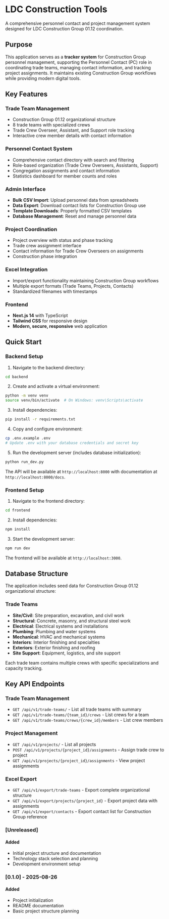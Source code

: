 # LDC Construction Tools

A comprehensive personnel contact and project management system designed for LDC Construction Group 01.12 coordination.

## Purpose

This application serves as a **tracker system** for Construction Group personnel management, supporting the Personnel Contact (PC) role in coordinating trade teams, managing contact information, and tracking project assignments. It maintains existing Construction Group workflows while providing modern digital tools.

## Key Features

### **Trade Team Management**
- Construction Group 01.12 organizational structure
- 8 trade teams with specialized crews
- Trade Crew Overseer, Assistant, and Support role tracking
- Interactive crew member details with contact information

### **Personnel Contact System**
- Comprehensive contact directory with search and filtering
- Role-based organization (Trade Crew Overseers, Assistants, Support)
- Congregation assignments and contact information
- Statistics dashboard for member counts and roles

### **Admin Interface**
- **Bulk CSV Import**: Upload personnel data from spreadsheets
- **Data Export**: Download contact lists for Construction Group use
- **Template Downloads**: Properly formatted CSV templates
- **Database Management**: Reset and manage personnel data

### **Project Coordination**
- Project overview with status and phase tracking
- Trade crew assignment interface
- Contact information for Trade Crew Overseers on assignments
- Construction phase integration

### **Excel Integration**
- Import/export functionality maintaining Construction Group workflows
- Multiple export formats (Trade Teams, Projects, Contacts)
- Standardized filenames with timestamps
### Frontend
- **Next.js 14** with TypeScript
- **Tailwind CSS** for responsive design
- **Modern, secure, responsive** web application

## Quick Start

### Backend Setup

1. Navigate to the backend directory:
```bash
cd backend
```

2. Create and activate a virtual environment:
```bash
python -m venv venv
source venv/bin/activate  # On Windows: venv\Scripts\activate
```

3. Install dependencies:
```bash
pip install -r requirements.txt
```

4. Copy and configure environment:
```bash
cp .env.example .env
# Update .env with your database credentials and secret key
```

5. Run the development server (includes database initialization):
```bash
python run_dev.py
```

The API will be available at `http://localhost:8000` with documentation at `http://localhost:8000/docs`.

### Frontend Setup

1. Navigate to the frontend directory:
```bash
cd frontend
```

2. Install dependencies:
```bash
npm install
```

3. Start the development server:
```bash
npm run dev
```

The frontend will be available at `http://localhost:3000`.

## Database Structure

The application includes seed data for Construction Group 01.12 organizational structure:

### Trade Teams
- **Site/Civil**: Site preparation, excavation, and civil work
- **Structural**: Concrete, masonry, and structural steel work  
- **Electrical**: Electrical systems and installations
- **Plumbing**: Plumbing and water systems
- **Mechanical**: HVAC and mechanical systems
- **Interiors**: Interior finishing and specialties
- **Exteriors**: Exterior finishing and roofing
- **Site Support**: Equipment, logistics, and site support

Each trade team contains multiple crews with specific specializations and capacity tracking.

## Key API Endpoints

### Trade Team Management
- `GET /api/v1/trade-teams/` - List all trade teams with summary
- `GET /api/v1/trade-teams/{team_id}/crews` - List crews for a team
- `GET /api/v1/trade-teams/crews/{crew_id}/members` - List crew members

### Project Management
- `GET /api/v1/projects/` - List all projects
- `POST /api/v1/projects/{project_id}/assignments` - Assign trade crew to project
- `GET /api/v1/projects/{project_id}/assignments` - View project assignments

### Excel Export
- `GET /api/v1/export/trade-teams` - Export complete organizational structure
- `GET /api/v1/export/projects/{project_id}` - Export project data with assignments
- `GET /api/v1/export/contacts` - Export contact list for Construction Group reference
### [Unreleased]
#### Added
- Initial project structure and documentation
- Technology stack selection and planning
- Development environment setup

### [0.1.0] - 2025-08-26
#### Added
- Project initialization
- README documentation
- Basic project structure planning
